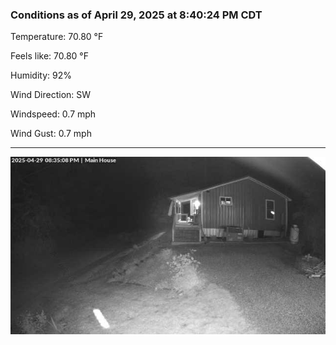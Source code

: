 ### Conditions as of April 29, 2025 at 8:40:24 PM CDT 

Temperature: 70.80 &deg;F

Feels like: 70.80 &deg;F

Humidity: 92%

Wind Direction: SW

Windspeed: 0.7 mph

Wind Gust: 0.7 mph

---

<img src="./images/latest.jpeg"/>

